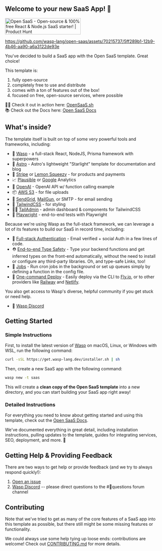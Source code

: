 ## Welcome to your new SaaS App! 🎉
<a href="https://www.producthunt.com/posts/open-saas?utm_source=badge-featured&utm_medium=badge&utm_souce=badge-open&#0045;saas" target="_blank"><img src="https://api.producthunt.com/widgets/embed-image/v1/featured.svg?post_id=436467&theme=light" alt="Open&#0032;SaaS - Open&#0045;source&#0032;&#0038;&#0032;100&#0037;&#0032;free&#0032;React&#0032;&#0038;&#0032;Node&#0046;js&#0032;SaaS&#0032;starter&#0033; | Product Hunt" style="width: 250px; height: 54px;" width="250" height="54" /></a>

https://github.com/wasp-lang/open-saas/assets/70215737/5ff289b1-12b9-4b46-aa90-a6a3122de93e

You've decided to build a SaaS app with the Open SaaS template. Great choice! 

This template is:

1. fully open-source
2. completely free to use and distribute
3. comes with a ton of features out of the box!
4. focused on free, open-source services, where possible

🧑‍💻 Check it out in action here: [OpenSaaS.sh](https://opensaas.sh)  
📚 Check out the Docs here: [Open SaaS Docs](https://docs.opensaas.sh)

## What's inside?

The template itself is built on top of some very powerful tools and frameworks, including:

- 🐝 [Wasp](https://wasp-lang.dev) - a full-stack React, NodeJS, Prisma framework with superpowers
- 🚀 [Astro](https://starlight.astro.build/) - Astro's lightweight "Starlight" template for documentation and blog
- 💸 [Stripe](https://stripe.com) or [Lemon Squeezy](https://lemonsqueezy.com/) - for products and payments
- 📈 [Plausible](https://plausible.io) or [Google](https://analytics.google.com/) Analytics
- 🤖 [OpenAI](https://openai.com) - OpenAI API w/ function calling example
- 📦 [AWS S3](https://aws.amazon.com/s3/) - for file uploads
- 📧 [SendGrid](https://sendgrid.com), [MailGun](https://mailgun.com), or SMTP - for email sending
- 💅 [TailwindCSS](https://tailwindcss.com) - for styling
- 🧑‍💼 [TailAdmin](https://tailadmin.com/) - admin dashboard & components for TailwindCSS
- 🧪 [Playwright](https://playwright.dev) - end-to-end tests with Playwright

Because we're using Wasp as the full-stack framework, we can leverage a lot of its features to build our SaaS in record time, including:

- 🔐 [Full-stack Authentication](https://wasp-lang.dev/docs/auth/overview) - Email verified + social Auth in a few lines of code.
- ⛑ [End-to-end Type Safety](https://wasp-lang.dev/docs/data-model/operations/overview) - Type your backend functions and get inferred types on the front-end automatically, without the need to install or configure any third-party libraries. Oh, and type-safe Links, too!
- 🤖 [Jobs](https://wasp-lang.dev/docs/advanced/jobs) - Run cron jobs in the background or set up queues simply by defining a function in the config file.
- 🚀 [One-command Deploy](https://wasp-lang.dev/docs/advanced/deployment/overview) - Easily deploy via the CLI to [Fly.io](https://fly.io), or to other providers like [Railway](https://railway.app) and [Netlify](https://netlify.com).

You also get access to Wasp's diverse, helpful community if you get stuck or need help.
- 🤝 [Wasp Discord](https://discord.gg/aCamt5wCpS)

## Getting Started

### Simple Instructions

First, to install the latest version of [Wasp](https://wasp.sh/) on macOS, Linux, or Windows with WSL, run the following command:
```bash
curl -sSL https://get.wasp-lang.dev/installer.sh | sh
```

Then, create a new SaaS app with the following command:

```bash
wasp new -t saas
```

This will create a **clean copy of the Open SaaS template** into a new directory, and you can start building your SaaS app right away!

### Detailed Instructions

For everything you need to know about getting started and using this template, check out the [Open SaaS Docs](https://docs.opensaas.sh).

We've documented everything in great detail, including installation instructions, pulling updates to the template, guides for integrating services, SEO, deployment, and more. 🚀

## Getting Help & Providing Feedback

There are two ways to get help or provide feedback (and we try to always respond quickly!):
1. [Open an issue](https://github.com/wasp-lang/open-saas/issues)
2. [Wasp Discord](https://discord.gg/aCamt5wCpS) -- please direct questions to the #🙋questions forum channel

## Contributing

Note that we've tried to get as many of the core features of a SaaS app into this template as possible, but there still might be some missing features or functionality.

We could always use some help tying up loose ends: contributions are welcome! Check out [CONTRIBUTING.md](/CONTRIBUTING.md) for more details.

